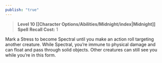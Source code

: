 ```yaml
---
publish: "true"
---
```

> **Level 10 [[Character Options/Abilities/Midnight/index|Midnight]] Spell**
> **Recall Cost:** 1

Mark a Stress to become Spectral until you make an action roll targeting another creature. While Spectral, you’re immune to physical damage and can float and pass through solid objects. Other creatures can still see you while you’re in this form.
